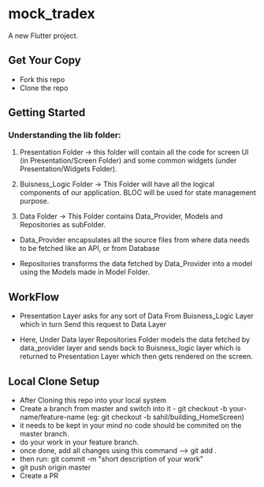 # mock_tradex

A new Flutter project.

## Get Your Copy 

- Fork this repo
- Clone the repo

## Getting Started

### Understanding the lib folder:

1. Presentation Folder -> this folder will contain all the code for screen UI (in Presentation/Screen Folder) and some common widgets (under Presentation/Widgets Folder).

2. Buisness_Logic Folder -> This Folder will have all the logical components of our application. BLOC will be used for state management purpose.

3. Data Folder -> This Folder contains Data_Provider, Models and Repositories as subFolder.
  
  - Data_Provider encapsulates all the source files from where data needs to be fetched like an API, or from Database

  - Repositories transforms the data fetched by Data_Provider into a model using the Models made in Model Folder.

## WorkFlow

- Presentation Layer asks for any sort of Data From Buisness_Logic Layer which in turn Send this request to Data Layer

- Here, Under Data layer Repositories Folder models the data fetched by data_provider layer and sends back to Buisness_logic layer which is returned to Presentation Layer which then gets rendered on the screen.

## Local Clone Setup

- After Cloning this repo into your local system
- Create a branch from master and switch into it - git checkout -b your-name/feature-name (eg: git checkout -b sahil/building_HomeScreen)
- it needs to be kept in your mind no code should be commited on the master branch.
- do your work in your feature branch.
- once done, add all changes using this command --> git add .
- then run: git commit -m "short description of your work"
- git push origin master
- Create a PR

